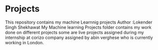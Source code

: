 # Projects
This repository contains my machine Learnnig projects 
Author :Lokender Singh Shekhawat
My Machine learning Projects folder contains my work done on different projects some are live projects assigned during my internship at corizo company assigned by abin verghese who is currently working in London.

